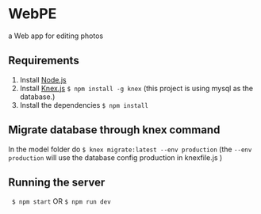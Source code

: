 # WebPE
a Web app for editing photos 

## Requirements
1. Install [Node.js](http://nodejs.org)
2. Install [Knex.js](http://knexjs.org) `$ npm install -g knex` (this project is using mysql as the database.)
3. Install the dependencies `$ npm install`

## Migrate database through knex command
In the model folder do `$ knex migrate:latest --env production` (the `--env production` will use the database config production in knexfile.js ) 

## Running the server
` $ npm start` OR `$ npm run dev` 

 
